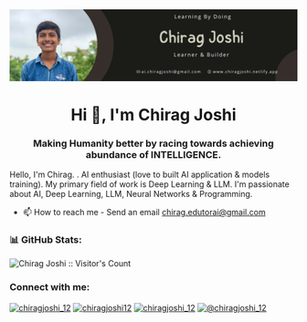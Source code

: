 <div align="center">
<img alt="desktop-oil-painting" src="https://raw.githubusercontent.com/chiragjoshi12/chiragjoshi12/main/images/Black%20Photo%20Attorney%20at%20Law%20LinkedIn%20Banner.png">
</div>

<h1 align="center">Hi 👋, I'm Chirag Joshi</h1>
<h3 align="center">Making Humanity better by racing towards achieving abundance of INTELLIGENCE.</h3>

Hello, I'm Chirag. . AI enthusiast (love to built AI application & models training). My primary field of work is Deep Learning & LLM. I'm passionate about AI, Deep Learning, LLM, Neural Networks & Programming.

- 📫 How to reach me - Send an email [chirag.edutorai@gmail.com](mailto:chirag.edutorai@gmail.com)

### 📊 GitHub Stats:
<img src="https://profile-counter.glitch.me/chiragjoshi12/count.svg" alt="Chirag Joshi :: Visitor's Count" />

<h3 align="left">Connect with me:</h3>
<p align="left">
<a href="https://twitter.com/chiragjoshi_12" target="blank"><img align="center" src="https://raw.githubusercontent.com/rahuldkjain/github-profile-readme-generator/master/src/images/icons/Social/twitter.svg" alt="chiragjoshi_12" height="30" width="40" /></a>
<a href="https://linkedin.com/in/chiragjoshi12" target="blank"><img align="center" src="https://raw.githubusercontent.com/rahuldkjain/github-profile-readme-generator/master/src/images/icons/Social/linked-in-alt.svg" alt="chiragjoshi12" height="30" width="40" /></a>
<a href="https://instagram.com/chiragjoshi_12" target="blank"><img align="center" src="https://raw.githubusercontent.com/rahuldkjain/github-profile-readme-generator/master/src/images/icons/Social/instagram.svg" alt="chiragjoshi_12" height="30" width="40" /></a>
<a href="[https://medium.com/@chiragjoshi_12](https://medium.com/@chirag-ai)" target="blank"><img align="center" src="https://raw.githubusercontent.com/rahuldkjain/github-profile-readme-generator/master/src/images/icons/Social/medium.svg" alt="@chiragjoshi_12" height="30" width="40" /></a>
</p>
<br>
